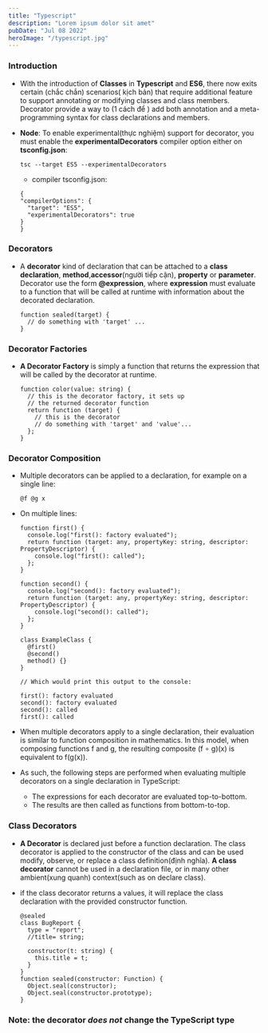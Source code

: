 ```yaml
---
title: "Typescript"
description: "Lorem ipsum dolor sit amet"
pubDate: "Jul 08 2022"
heroImage: "/typescript.jpg"
---
```


### Introduction

- With the introduction of **Classes** in **Typescript** and **ES6**,
  there now exits certain (chắc chắn) scenarios( kịch bản) that require additional feature to support annotating or modifying classes and class members. Decorator provide a way to (1 cách để ) add both annotation and a meta-programming syntax for class declarations and members.

- **Node**: To enable experimental(thực nghiệm) support for decorator,
  you must enable the **experimentalDecorators** compiler option either on **tsconfig.json**:

  ```
  tsc --target ES5 --experimentalDecorators
  ```

  - compiler tsconfig.json:

  ```
  {
  "compilerOptions": {
    "target": "ES5",
    "experimentalDecorators": true
  }
  }
  ```

### Decorators

- A **decorator** kind of declaration that can be attached to a **class declaration**, **method**,**accessor**(người tiếp cận), **property** or **parameter**. Decorator use the form **@expression**, where **expression** must evaluate to a function that will be called at runtime with information about the decorated declaration.

  ```
  function sealed(target) {
    // do something with 'target' ...
  }
  ```

### Decorator Factories

- **A Decorator Factory** is simply a function that returns the expression that will be called by the decorator at runtime.

  ```
  function color(value: string) {
    // this is the decorator factory, it sets up
    // the returned decorator function
    return function (target) {
      // this is the decorator
      // do something with 'target' and 'value'...
    };
  }
  ```

### Decorator Composition

- Multiple decorators can be applied to a declaration, for example on a single line:

  ```
  @f @g x
  ```

- On multiple lines:

  ```
  function first() {
    console.log("first(): factory evaluated");
    return function (target: any, propertyKey: string, descriptor: PropertyDescriptor) {
      console.log("first(): called");
    };
  }

  function second() {
    console.log("second(): factory evaluated");
    return function (target: any, propertyKey: string, descriptor: PropertyDescriptor) {
      console.log("second(): called");
    };
  }

  class ExampleClass {
    @first()
    @second()
    method() {}
  }

  // Which would print this output to the console:

  first(): factory evaluated
  second(): factory evaluated
  second(): called
  first(): called
  ```

- When multiple decorators apply to a single declaration, their evaluation is similar to function composition in mathematics. In this model, when composing functions f and g, the resulting composite (f ∘ g)(x) is equivalent to f(g(x)).

- As such, the following steps are performed when evaluating multiple decorators on a single declaration in TypeScript:

  - The expressions for each decorator are evaluated top-to-bottom.
  - The results are then called as functions from bottom-to-top.

### Class Decorators

- **A Decorator** is declared just before a function declaration. The class decorator is applied to the constructor of the class and can be used modify, observe, or replace a class definition(định nghĩa). **A class decorator** cannot be used in a declaration file, or in many other ambient(xung quanh) context(such as on declare class).

- if the class decorator returns a values, it will replace the class declaration with the provided constructor function.

  ```
  @sealed
  class BugReport {
    type = "report";
    //title= string;

    constructor(t: string) {
      this.title = t;
    }
  }
  function sealed(constructor: Function) {
    Object.seal(constructor);
    Object.seal(constructor.prototype);
  }

  ```

### Note: the decorator _does not_ change the TypeScript type
